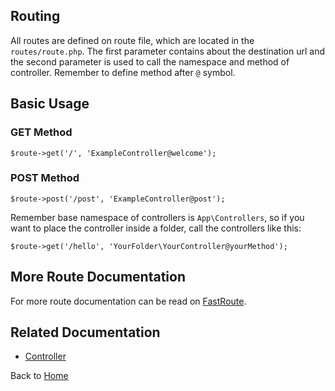 ## Routing

All routes are defined on route file, which are located in the `routes/route.php`. The first parameter contains about the destination url and the second parameter is used to call the namespace and method of controller. Remember to define method after `@` symbol.

## Basic Usage

### GET Method
```
$route->get('/', 'ExampleController@welcome');
```
### POST Method
```
$route->post('/post', 'ExampleController@post');
```
Remember base namespace of controllers is `App\Controllers`, so if you want to place the controller inside a folder, call the controllers like this:
```
$route->get('/hello', 'YourFolder\YourController@yourMethod');
```

## More Route Documentation
For more route documentation can be read on [FastRoute](https://github.com/nikic/FastRoute).

## Related Documentation
* [Controller](https://github.com/biobii/fylite/blob/master/docs/controller.md)

Back to [Home](https://github.com/biobii/fylite)


